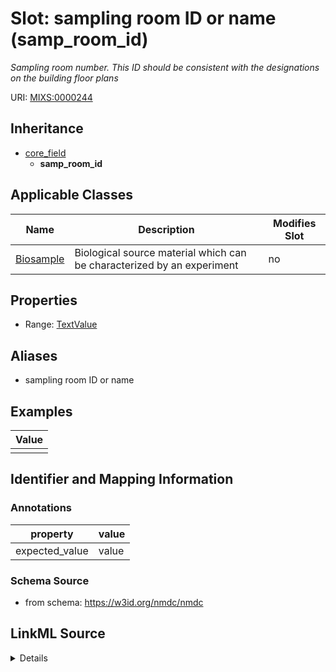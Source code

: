 # Slot: sampling room ID or name (samp_room_id)


_Sampling room number. This ID should be consistent with the designations on the building floor plans_



URI: [MIXS:0000244](https://w3id.org/mixs/0000244)




## Inheritance

* [core_field](core_field.md)
    * **samp_room_id**





## Applicable Classes

| Name | Description | Modifies Slot |
| --- | --- | --- |
[Biosample](Biosample.md) | Biological source material which can be characterized by an experiment |  no  |







## Properties

* Range: [TextValue](TextValue.md)



## Aliases


* sampling room ID or name




## Examples

| Value |
| --- |
|  |

## Identifier and Mapping Information





### Annotations

| property | value |
| --- | --- |
| expected_value | value || occurrence | 1 |



### Schema Source


* from schema: https://w3id.org/nmdc/nmdc




## LinkML Source

<details>
```yaml
name: samp_room_id
annotations:
  expected_value:
    tag: expected_value
    value: value
  occurrence:
    tag: occurrence
    value: '1'
description: Sampling room number. This ID should be consistent with the designations
  on the building floor plans
title: sampling room ID or name
examples:
- value: ''
from_schema: https://w3id.org/nmdc/nmdc
aliases:
- sampling room ID or name
rank: 1000
is_a: core field
slot_uri: MIXS:0000244
multivalued: false
alias: samp_room_id
domain_of:
- Biosample
range: TextValue

```
</details>